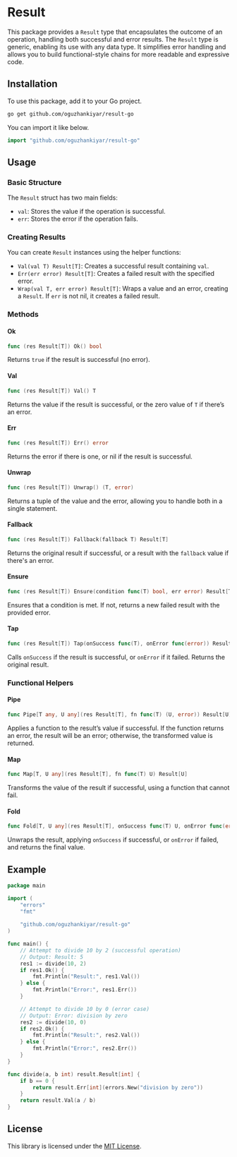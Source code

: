 # Result

This package provides a `Result` type that encapsulates the outcome of an operation, handling both successful and error results. The `Result` type is generic, enabling its use with any data type. It simplifies error handling and allows you to build functional-style chains for more readable and expressive code.

## Installation

To use this package, add it to your Go project.

```bash
go get github.com/oguzhankiyar/result-go
```

You can import it like below.

```go
import "github.com/oguzhankiyar/result-go"
```

## Usage

### Basic Structure

The `Result` struct has two main fields:
- `val`: Stores the value if the operation is successful.
- `err`: Stores the error if the operation fails.

### Creating Results

You can create `Result` instances using the helper functions:

- `Val(val T) Result[T]`: Creates a successful result containing `val`.
- `Err(err error) Result[T]`: Creates a failed result with the specified error.
- `Wrap(val T, err error) Result[T]`: Wraps a value and an error, creating a `Result`. If `err` is not nil, it creates a failed result.

### Methods

#### Ok
```go
func (res Result[T]) Ok() bool
```
Returns `true` if the result is successful (no error).

#### Val
```go
func (res Result[T]) Val() T
```
Returns the value if the result is successful, or the zero value of `T` if there’s an error.

#### Err
```go
func (res Result[T]) Err() error
```
Returns the error if there is one, or nil if the result is successful.

#### Unwrap
```go
func (res Result[T]) Unwrap() (T, error)
```
Returns a tuple of the value and the error, allowing you to handle both in a single statement.

#### Fallback
```go
func (res Result[T]) Fallback(fallback T) Result[T]
```
Returns the original result if successful, or a result with the `fallback` value if there's an error.

#### Ensure
```go
func (res Result[T]) Ensure(condition func(T) bool, err error) Result[T]
```
Ensures that a condition is met. If not, returns a new failed result with the provided error.

#### Tap
```go
func (res Result[T]) Tap(onSuccess func(T), onError func(error)) Result[T]
```
Calls `onSuccess` if the result is successful, or `onError` if it failed. Returns the original result.

### Functional Helpers

#### Pipe
```go
func Pipe[T any, U any](res Result[T], fn func(T) (U, error)) Result[U]
```
Applies a function to the result’s value if successful. If the function returns an error, the result will be an error; otherwise, the transformed value is returned.

#### Map
```go
func Map[T, U any](res Result[T], fn func(T) U) Result[U]
```
Transforms the value of the result if successful, using a function that cannot fail.

#### Fold
```go
func Fold[T, U any](res Result[T], onSuccess func(T) U, onError func(error) U) U
```
Unwraps the result, applying `onSuccess` if successful, or `onError` if failed, and returns the final value.

## Example
```go
package main

import (
	"errors"
	"fmt"
	
	"github.com/oguzhankiyar/result-go"
)

func main() {
	// Attempt to divide 10 by 2 (successful operation)
	// Output: Result: 5
	res1 := divide(10, 2)
	if res1.Ok() {
		fmt.Println("Result:", res1.Val())
	} else {
		fmt.Println("Error:", res1.Err())
	}

	// Attempt to divide 10 by 0 (error case)
	// Output: Error: division by zero
	res2 := divide(10, 0)
	if res2.Ok() {
		fmt.Println("Result:", res2.Val())
	} else {
		fmt.Println("Error:", res2.Err())
	}
}

func divide(a, b int) result.Result[int] {
	if b == 0 {
		return result.Err[int](errors.New("division by zero"))
	}
	return result.Val(a / b)
}
```

## License
This library is licensed under the [MIT License](LICENSE).